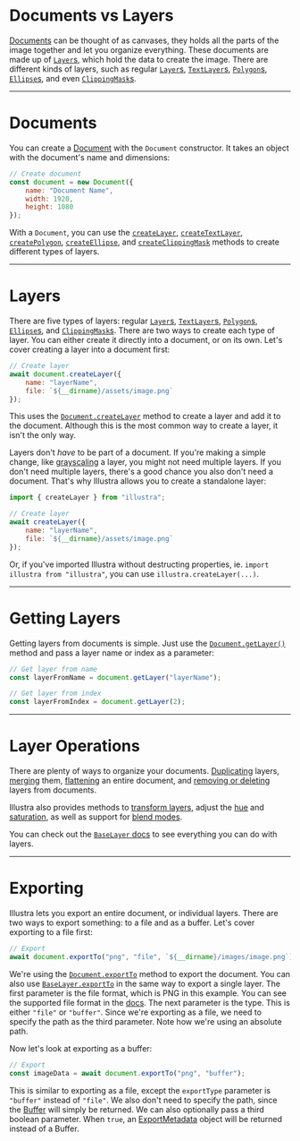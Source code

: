# Documents vs Layers

[Documents](https://illustra.apixel.me/docs/classes/Document) can be thought of as canvases, they holds all the parts of the image together and let you organize everything. These documents are made up of [`Layer`s](https://illustra.apixel.me/docs/classes/BaseLayer), which hold the data to create the image. There are different kinds of layers, such as regular [`Layer`s](https://illustra.apixel.me/docs/classes/Layer), [`TextLayer`s](https://illustra.apixel.me/docs/classes/TextLayer), [`Polygon`s](https://illustra.apixel.me/docs/classes/Polygon), [`Ellipse`s](https://illustra.apixel.me/docs/classes/Ellipse), and even [`ClippingMask`s](https://illustra.apixel.me/docs/classes/ClippingMask).

---

# Documents

You can create a [Document](https://illustra.apixel.me/docs/classes/Document) with the `Document` constructor. It takes an object with the document's name and dimensions:

```js
// Create document
const document = new Document({
    name: "Document Name",
    width: 1920,
    height: 1080
});
```

With a `Document`, you can use the [`createLayer`](https://illustra.apixel.me/docs/classes/Document#createLayer), [`createTextLayer`](https://illustra.apixel.me/docs/classes/Document#createTextLayer), [`createPolygon`](https://illustra.apixel.me/docs/classes/Document#createPolygon), [`createEllipse`](https://illustra.apixel.me/docs/classes/Document#createEllipse), and [`createClippingMask`](https://illustra.apixel.me/docs/classes/Document#createClippingMask) methods to create different types of layers.

---

# Layers

There are five types of layers: regular [`Layer`s](https://illustra.apixel.me/docs/classes/Layer), [`TextLayer`s](https://illustra.apixel.me/docs/classes/TextLayer), [`Polygon`s](https://illustra.apixel.me/docs/classes/Polygon), [`Ellipse`s](https://illustra.apixel.me/docs/classes/Ellipse), and [`ClippingMask`s](https://illustra.apixel.me/docs/classes/ClippingMask). There are two ways to create each type of layer. You can either create it directly into a document, or on its own. Let's cover creating a layer into a document first:

```js
// Create layer
await document.createLayer({
    name: "layerName",
    file: `${__dirname}/assets/image.png`
});
```

This uses the [`Document.createLayer`](https://illustra.apixel.me/docs/classes/Document#createLayer) method to create a layer and add it to the document. Although this is the most common way to create a layer, it isn't the only way.

Layers don't *have* to be part of a document. If you're making a simple change, like [grayscaling](https://illustra.apixel.me/docs/classes/BaseLayer#grayscale) a layer, you might not need multiple layers. If you don't need multiple layers, there's a good chance you also don't need a document. That's why Illustra allows you to create a standalone layer:

```js
import { createLayer } from "illustra";

// Create layer
await createLayer({
    name: "layerName",
    file: `${__dirname}/assets/image.png`
});
```

Or, if you've imported Illustra without destructing properties, ie. `import illustra from "illustra"`, you can use `illustra.createLayer(...)`.

---

# Getting Layers

Getting layers from documents is simple. Just use the [`Document.getLayer()`](https://illustra.apixel.me/docs/classes/Document#getLayer) method and pass a layer name or index as a parameter:

```js
// Get layer from name
const layerFromName = document.getLayer("layerName");

// Get layer from index
const layerFromIndex = document.getLayer(2);
```

---

# Layer Operations

There are plenty of ways to organize your documents. [Duplicating](https://illustra.apixel.me/docs/classes/BaseLayer#duplicate) layers, [merging](https://illustra.apixel.me/docs/classes/Document#mergeLayers) them, [flattening](https://illustra.apixel.me/docs/classes/Document#mergeLayers) an entire document, and [removing or deleting](https://illustra.apixel.me/docs/classes/BaseLayer#remove) layers from documents.

Illustra also provides methods to [transform layers](https://illustra.apixel.me/guide/transformations), adjust the [hue](https://illustra.apixel.me/docs/classes/BaseLayer#hue) and [saturation](https://illustra.apixel.me/docs/classes/BaseLayer#saturation), as well as support for [blend modes](https://illustra.apixel.me/guide/blend-modes).

You can check out the [`BaseLayer` docs](https://illustra.apixel.me/docs/classes/BaseLayer) to see everything you can do with layers.

---

# Exporting

Illustra lets you export an entire document, or individual layers. There are two ways to export something: to a file and as a buffer. Let's cover exporting to a file first:

```js
// Export
await document.exportTo("png", "file", `${__dirname}/images/image.png`);
```

We're using the [`Document.exportTo`](https://illustra.apixel.me/docs/classes/Document#exportTo) method to export the document. You can also use [`BaseLayer.exportTo`](https://illustra.apixel.me/docs/classes/BaseLayer#exportTo) in the same way to export a single layer. The first parameter is the file format, which is PNG in this example. You can see the supported file format in the [docs](https://illustra.apixel.me/docs/classes/Document#exportTo). The next parameter is the type. This is either `"file"` or `"buffer"`. Since we're exporting as a file, we need to specify the path as the third parameter. Note how we're using an absolute path.

Now let's look at exporting as a buffer:

```js
// Export
const imageData = await document.exportTo("png", "buffer");
```

This is similar to exporting as a file, except the `exportType` parameter is `"buffer"` instead of `"file"`. We also don't need to specify the path, since the [Buffer](https://nodejs.org/api/buffer.html) will simply be returned. We can also optionally pass a third boolean parameter. When `true`, an [ExportMetadata](https://illustra.apixel.me/docs/interfaces/ExportMetadata) object will be returned instead of a Buffer.